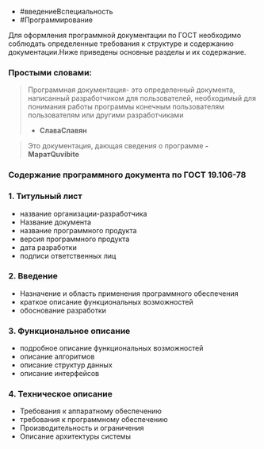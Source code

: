 - #введениеВспециальность 
- #Программирование 

Для оформления программной документации по ГОСТ необходимо соблюдать определенные требования к структуре и содержанию документации.Ниже приведены основные разделы и их содержание.

### Простыми словами:
> Программная документация- это определенный документа, написанный разработчиком для пользователей, необходимый для понимания работы программы конечным пользователям пользователям или другими разработчиками
> - **СлаваСлавян**

> Это документация, дающая сведения о программе
>  **- МаратQuvibite** 

### Содержание программного документа по ГОСТ 19.106-78

### 1. Титульный лист
- название организации-разработчика
- Название документа
- название программного продукта
- версия программного продукта
- дата разработки
- подписи ответственных лиц
### 2. Введение
- Назначение и область применения программного обеспечения
- краткое описание функциональных возможностей
- обоснование разработки
### 3. Функциональное описание
- подробное описание функциональных возможностей
- описание алгоритмов
- описание структур данных
- описание интерфейсов
### 4. Техническое описание
- Требования к аппаратному обеспечению
- требования к программному обеспечению
- Производительность и ограничения
- Описание архитектуры системы